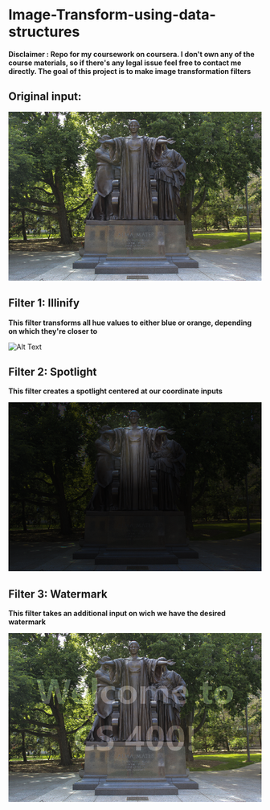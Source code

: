 # Image-Transform-using-data-structures

**Disclaimer : Repo for my coursework on coursera. I don't own any of the course materials, so if there's any legal issue feel free to contact me directly.
The goal of this project is to make image transformation filters**

## Original input:
![Alt Text](https://github.com/NARAYAN1201/Image-Transform-using-data-structures/blob/main/Image-Transform/alma.png)

## Filter 1: Illinify
**This filter transforms all hue values to either blue or orange, depending on which they're closer to**

![Alt Text](https://github.com/NARAYAN1201/Image-Transform-using-data-structures/blob/main/Image-Transform/out-illinify.png)

## Filter 2: Spotlight
**This filter creates a spotlight centered at our coordinate inputs**

![Alt Text](https://github.com/NARAYAN1201/Image-Transform-using-data-structures/blob/main/Image-Transform/out-spotlight.png)

## Filter 3: Watermark
**This filter takes an additional input on wich we have the desired watermark**

![Alt Text](https://github.com/NARAYAN1201/Image-Transform-using-data-structures/blob/main/Image-Transform/out-watermark.png)



